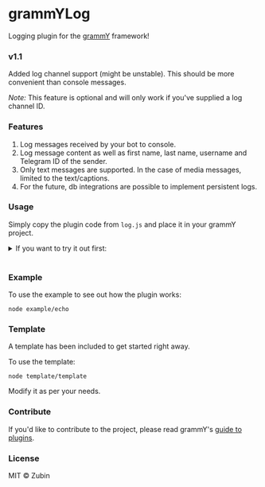 # grammYLog

Logging plugin for the [grammY](https://github.com/grammyjs/grammy) framework!

### v1.1

Added log channel support (might be unstable). This should be more convenient than console messages.

_Note:_ This feature is optional and will only work if you've supplied a log channel ID.

### Features

1. Log messages received by your bot to console.
2. Log message content as well as first name, last name, username and Telegram ID of the sender.
3. Only text messages are supported. In the case of media messages, limited to the text/captions.
4. For the future, db integrations are possible to implement persistent logs.

### Usage

Simply copy the plugin code from ```log.js``` and place it in your grammY project.

<details>

<summary>
If you want to try it out first:

</summary>

<br>

1. Firstly, clone this repo.
2. Then run ```npm i```.
3. Rename .env.example to .env and provide bot token.
4. Run the example with node example/echo

</details>

<br>

### Example

To use the example to see out how the plugin works:

```shell
node example/echo
```
### Template

A template has been included to get started right away.

To use the template:

```shell
node template/template
```

Modify it as per your needs.

### Contribute

If you'd like to contribute to the project, please read grammY's [guide to plugins](https://grammy.dev/plugins/guide.html).

### License

MIT  ©️ Zubin